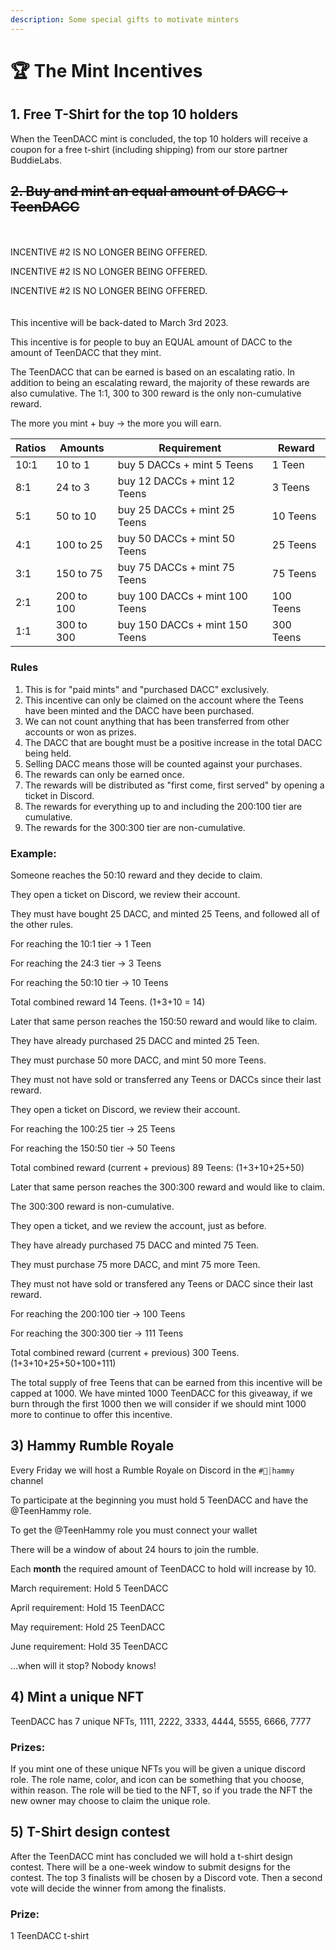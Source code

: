 ```yaml
---
description: Some special gifts to motivate minters
---
```


# 🏆 The Mint Incentives

## 1. Free T-Shirt for the top 10 holders

When the TeenDACC mint is concluded, the top 10 holders will receive a coupon for a free t-shirt (including shipping) from our store partner BuddieLabs.&#x20;

## ~~2. Buy and mint an equal amount of DACC + TeenDACC~~

\
\
INCENTIVE #2 IS NO LONGER BEING OFFERED.

INCENTIVE #2 IS NO LONGER BEING OFFERED.

INCENTIVE #2 IS NO LONGER BEING OFFERED.\
\
\
This incentive will be back-dated to March 3rd 2023.&#x20;

This incentive is for people to buy an EQUAL amount of DACC to the amount of TeenDACC that they mint.&#x20;

The TeenDACC that can be earned is based on an escalating ratio. In addition to being an escalating reward, the majority of these rewards are also cumulative. The 1:1, 300 to 300 reward is the only non-cumulative reward. \
&#x20;

The more you mint + buy -> the more you will earn.&#x20;

| Ratios | Amounts    | Requirement                    | Reward    |
| ------ | ---------- | ------------------------------ | --------- |
| 10:1   | 10 to 1    | buy 5 DACCs + mint 5 Teens     | 1 Teen    |
| 8:1    | 24 to 3    | buy 12 DACCs + mint 12 Teens   | 3 Teens   |
| 5:1    | 50 to 10   | buy 25 DACCs + mint 25 Teens   | 10 Teens  |
| 4:1    | 100 to 25  | buy 50 DACCs + mint 50 Teens   | 25 Teens  |
| 3:1    | 150 to 75  | buy 75 DACCs + mint 75 Teens   | 75 Teens  |
| 2:1    | 200 to 100 | buy 100 DACCs + mint 100 Teens | 100 Teens |
| 1:1    | 300 to 300 | buy 150 DACCs + mint 150 Teens | 300 Teens |

### Rules

1. This is for "paid mints" and "purchased DACC" exclusively.
2. This incentive can only be claimed on the account where the Teens have been minted and the DACC have been purchased.
3. We can not count anything that has been transferred from other accounts or won as prizes.
4. The DACC that are bought must be a positive increase in the total DACC being held.
5. Selling DACC means those will be counted against your purchases.
6. The rewards can only be earned once.
7. The rewards will be distributed as "first come, first served" by opening a ticket in Discord.
8. The rewards for everything up to and including the 200:100 tier are cumulative.
9. &#x20;The rewards for the 300:300 tier are non-cumulative.

### **Example:**&#x20;

Someone reaches the 50:10 reward and they decide to claim.&#x20;

They open a ticket on Discord, we review their account.&#x20;

They must have bought 25 DACC, and minted 25 Teens, and followed all of the other rules.&#x20;

For reaching the 10:1 tier -> 1 Teen&#x20;

For reaching the 24:3 tier -> 3 Teens&#x20;

For reaching the 50:10 tier -> 10 Teens&#x20;

Total combined reward 14 Teens. (1+3+10 = 14)&#x20;



Later that same person reaches the 150:50 reward and would like to claim.&#x20;

They have already purchased 25 DACC and minted 25 Teen.&#x20;

They must purchase 50 more DACC, and mint 50 more Teens.&#x20;

They must not have sold or transferred any Teens or DACCs since their last reward.&#x20;

They open a ticket on Discord, we review their account.&#x20;

For reaching the 100:25 tier -> 25 Teens&#x20;

For reaching the 150:50 tier -> 50 Teens&#x20;

Total combined reward (current + previous) 89 Teens: (1+3+10+25+50)&#x20;



Later that same person reaches the 300:300 reward and would like to claim.&#x20;

The 300:300 reward is non-cumulative.&#x20;

They open a ticket, and we review the account, just as before.&#x20;

They have already purchased 75 DACC and minted 75 Teen.&#x20;

They must purchase 75 more DACC, and mint 75 more Teen.&#x20;

They must not have sold or transfered any Teens or DACC since their last reward.&#x20;

For reaching the 200:100 tier -> 100 Teens&#x20;

For reaching the 300:300 tier -> 111 Teens&#x20;

Total combined reward (current + previous) 300 Teens. (1+3+10+25+50+100+111)&#x20;



The total supply of free Teens that can be earned from this incentive will be capped at 1000. We have minted 1000 TeenDACC for this giveaway, if we burn through the first 1000 then we will consider if we should mint 1000 more to continue to offer this incentive.

## **3) Hammy Rumble Royale**&#x20;

Every Friday we will host a Rumble Royale on Discord in the `#🐹┊hammy` channel&#x20;

To participate at the beginning you must hold 5 TeenDACC and have the @TeenHammy role.&#x20;

To get the @TeenHammy role you must connect your wallet

There will be a window of about 24 hours to join the rumble.&#x20;

Each **month** the required amount of TeenDACC to hold will increase by 10.&#x20;

March requirement: Hold 5 TeenDACC&#x20;

April requirement: Hold 15 TeenDACC&#x20;

May requirement: Hold 25 TeenDACC&#x20;

June requirement: Hold 35 TeenDACC&#x20;

...when will it stop? Nobody knows!&#x20;

## 4) Mint a unique NFT

TeenDACC has 7 unique NFTs, 1111, 2222, 3333, 4444, 5555, 6666, 7777&#x20;

### **Prizes:**&#x20;

If you mint one of these unique NFTs you will be given a unique discord role. The role name, color, and icon can be something that you choose, within reason. The role will be tied to the NFT, so if you trade the NFT the new owner may choose to claim the unique role.

## 5) T-Shirt design contest

After the TeenDACC mint has concluded we will hold a t-shirt design contest. There will be a one-week window to submit designs for the contest. The top 3 finalists will be chosen by a Discord vote. Then a second vote will decide the winner from among the finalists.&#x20;

### **Prize:**

1 TeenDACC t-shirt

## &#x20;
